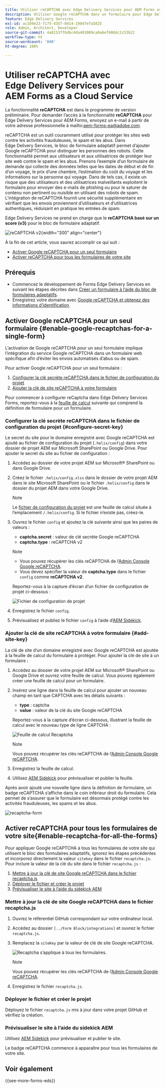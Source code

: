 ```yaml
---
title: Utiliser reCAPTCHA avec Edge Delivery Services pour AEM Forms as a Cloud Service
description: Utiliser Google reCAPTCHA dans un formulaire pour Edge Delivery Services pour AEM Forms
feature: Edge Delivery Services
exl-id: ac104e23-f175-435f-8414-19847efa5825
role: Admin, Architect, Developer
source-git-commit: 4a8153ffbdbc4da401089ca0a6ef608dc2c53b22
workflow-type: ht
source-wordcount: '848'
ht-degree: 100%

---
```



# Utiliser reCAPTCHA avec Edge Delivery Services pour AEM Forms as a Cloud Service

<span>La fonctionnalité **reCAPTCHA** est dans le programme de version préliminaire. Pour demander l’accès à la fonctionnalité **reCAPTCHA** pour Edge Delivery Services pour AEM Forms, envoyez un e-mail à partir de votre adresse professionnelle à mailto:aem-forms-ea@adobe.com.</span>

reCAPTCHA est un outil couramment utilisé pour protéger les sites web contre les activités frauduleuses, le spam et les abus. Dans Edge Delivery Services, le bloc de formulaire adaptatif permet d’ajouter Google reCAPTCHA pour distinguer les personnes des robots. Cette fonctionnalité permet aux utilisateurs et aux utilisatrices de protéger leur site web contre le spam et les abus.
Prenons l’exemple d’un formulaire de demande qui collecte des données telles que les dates de début et de fin d’un voyage, le prix d’une chambre, l’estimation du coût du voyage et les informations sur la personne qui voyage. Dans de tels cas, il existe un risque que des utilisateurs et des utilisatrices malveillants exploitent le formulaire pour envoyer des e-mails de phishing ou pour le saturer de contenu non pertinent ou nuisible en utilisant des robots de spam. L’intégration de reCAPTCHA fournit une sécurité supplémentaire en vérifiant que les envois proviennent d’utilisateurs et d’utilisatrices authentiques, réduisant en pratique les entrées de spam.

<!-- ![Recaptcha Image](/help/edge/docs/forms/assets/recaptcha-image.png){width="300" align="center"} -->

Edge Delivery Services ne prend en charge que le **reCAPTCHA basé sur un score (v3)** pour le bloc de formulaire adaptatif.

![reCAPTCHA v2](/help/forms/assets/recaptcha-v2-invisible.png){width="300" align="center"}


À la fin de cet article, vous saurez accomplir ce qui suit :
* [Activer Google reCAPTCHA pour un seul formulaire](#enable-google-recaptchas-for-a-single-form)
* [Activer reCAPTCHA pour tous les formulaires de votre site](#enable-recaptcha-for-all-the-forms)

## Prérequis

* Commencez le développement de Forms Edge Delivery Services en suivant les étapes décrites dans [Créer un formulaire à l’aide du bloc de formulaires adaptatifs](/help/edge/docs/forms/create-forms.md).
* Enregistrez votre domaine avec [Google reCAPTCHA et obtenez des informations d’identification](https://www.google.com/recaptcha/admin/create).

## Activer Google reCAPTCHA pour un seul formulaire {#enable-google-recaptchas-for-a-single-form}

L’activation de Google reCAPTCHA pour un seul formulaire implique l’intégration du service Google reCAPTCHA dans un formulaire web spécifique afin d’éviter les envois automatisés d’abus ou de spam.

Pour activer Google reCAPTCHA pour un seul formulaire :
1. [Configurer la clé secrète reCAPTCHA dans le fichier de configuration du projet](#configure-secret-key)
1. [Ajouter la clé de site reCAPTCHA à votre formulaire](#add-site-key)

Pour commencer à configurer reCaptcha dans Edge Delivery Services Forms, reportez-vous à la [feuille de calcul](/help/edge/docs/forms/assets/recaptcha.xlsx) suivante qui comprend la définition de formulaire pour un formulaire.

### Configurer la clé secrète reCAPTCHA dans le fichier de configuration du projet {#configure-secret-key}

Le secret du site pour le domaine enregistré avec Google reCAPTCHA est ajouté au fichier de configuration du projet (`.helix/config`) dans votre dossier de projet AEM sur Microsoft SharePoint ou Google Drive. Pour ajouter le secret du site au fichier de configuration :

1. Accédez au dossier de votre projet AEM sur Microsoft® SharePoint ou dans Google Drive.
1. Créez le fichier `.helix/config.xlsx` dans le dossier de votre projet AEM dans le site Microsoft SharePoint ou le fichier `.helix/config` dans le dossier du projet AEM dans votre Google Drive.

   >[!NOTE]
   >
   > Le [fichier de configuration du projet](https://www.aem.live/docs/configuration) est une feuille de calcul située à l’emplacement `/.helix/config`. Si le fichier n’existe pas, créez-le.

1. Ouvrez le fichier `config` et ajoutez la clé suivante ainsi que les paires de valeurs :

   * **captcha.secret** : valeur de clé secrète Google reCAPTCHA
   * **captcha.type** : reCAPTCHA v2

   >[!NOTE]
   >
   >  * Vous pouvez récupérer les clés reCAPTCHA de l’[Admin Console Google reCAPTCHA](https://www.google.com/recaptcha/admin).
   >  * Vous devez spécifier la valeur de **captcha.type** dans le fichier `config` comme **reCAPTCHA v2**.

   Reportez-vous à la capture d’écran d’un fichier de configuration de projet ci-dessous :

   ![Fichier de configuration de projet](/help/forms/assets/recaptcha-config-file.png)

1. Enregistrez le fichier `config`.

1. Prévisualisez et publiez le fichier `config` à l’aide d’[AEM Sidekick](https://www.aem.live/developer/tutorial#preview-and-publish-your-content).

### Ajouter la clé de site reCAPTCHA à votre formulaire {#add-site-key}

La clé de site d’un domaine enregistré avec Google reCAPTCHA est ajoutée à la feuille de calcul du formulaire à protéger. Pour ajouter la clé de site à un formulaire :

1. Accédez au dossier de votre projet AEM sur Microsoft® SharePoint ou Google Drive et ouvrez votre feuille de calcul. Vous pouvez également créer une feuille de calcul pour un formulaire.
1. Insérez une ligne dans la feuille de calcul pour ajouter un nouveau champ en tant que CAPTCHA avec les détails suivants :
   * **type** : captcha
   * **value** : valeur de la clé du site Google reCAPTCHA

   Reportez-vous à la capture d’écran ci-dessous, illustrant la feuille de calcul avec le nouveau type de ligne CAPTCHA :

   ![Feuille de calcul Recaptcha](/help/edge/docs/forms/assets/recaptcha-spreadsheet.png)

   >[!NOTE]
   >
   >  Vous pouvez récupérer les clés reCAPTCHA de l’[Admin Console Google reCAPTCHA](https://www.google.com/recaptcha/admin).

1. Enregistrez la feuille de calcul.
1. Utilisez [AEM Sidekick](https://www.aem.live/developer/tutorial#preview-and-publish-your-content) pour prévisualiser et publier la feuille.

Après avoir ajouté une nouvelle ligne dans la définition de formulaire, un badge reCAPTCHA s’affiche dans le coin inférieur droit du formulaire. Cela permet de s’assurer que le formulaire est désormais protégé contre les activités frauduleuses, les spams et les abus.

![recaptcha-form](/help/edge/docs/forms/assets/recaptcha-form.png)

## Activer reCAPTCHA pour tous les formulaires de votre site{#enable-recaptcha-for-all-the-forms}

Pour appliquer Google reCAPTCHA à tous les formulaires de votre site qui utilisent le bloc des formulaires adaptatifs, ignorez les étapes précédentes et incorporez directement la valeur `sitekey` dans le fichier `recaptcha.js`. Pour inclure la valeur de la clé du site dans le fichier `recaptcha.js` :

1. [Mettre à jour la clé de site Google reCAPTCHA dans le fichier recaptcha.js](#1-update-google-recaptcha-site-key-in-recaptchajs-file)
1. [Déployer le fichier et créer le projet](#2-deploy-the-file-and-build-the-project)
1. [Prévisualiser le site à l’aide du sidekick AEM](#3-preview-the-site-using-the-aem-sidekick)

### Mettre à jour la clé de site Google reCAPTCHA dans le fichier recaptcha.js

1. Ouvrez le référentiel GitHub correspondant sur votre ordinateur local.
1. Accédez au dossier `[../Form Block/integrations]` et ouvrez le fichier `recaptcha.js`.
1. Remplacez la `siteKey` par la valeur de clé de site Google reCAPTCHA.

   ![Recaptcha s’applique à tous les formulaires.](/help/forms/assets/recaptcha-apply-to-all-forms.png)

   >[!NOTE]
   >
   >  Vous pouvez récupérer les clés reCAPTCHA de l’[Admin Console Google reCAPTCHA](https://www.google.com/recaptcha/admin).

1. Enregistrez le fichier `recaptcha.js`.

### Déployer le fichier et créer le projet

Déployez le fichier `recaptcha.js` mis à jour dans votre projet GitHub et vérifiez la création.

### Prévisualiser le site à l’aide du sidekick AEM

Utilisez [AEM Sidekick](https://www.aem.live/developer/tutorial#preview-and-publish-your-content) pour prévisualiser et publier le site.

Le badge reCAPTCHA commence à apparaître pour tous les formulaires de votre site.

## Voir également

{{see-more-forms-eds}}

